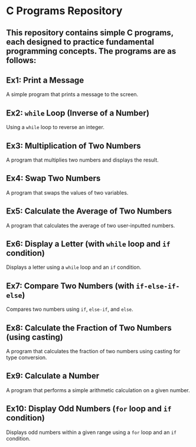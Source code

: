 # C Programs Repository
This repository contains simple C programs, each designed to practice fundamental programming concepts. The programs are as follows:
------------------------------------------------------------------------------------------------------------------------------------
## Ex1: Print a Message
A simple program that prints a message to the screen.

## Ex2: `while` Loop (Inverse of a Number)
Using a `while` loop to reverse an integer.

## Ex3: Multiplication of Two Numbers
A program that multiplies two numbers and displays the result.

## Ex4: Swap Two Numbers
A program that swaps the values of two variables.

## Ex5: Calculate the Average of Two Numbers
A program that calculates the average of two user-inputted numbers.

## Ex6: Display a Letter (with `while` loop and `if` condition)
Displays a letter using a `while` loop and an `if` condition.

## Ex7: Compare Two Numbers (with `if-else-if-else`)
Compares two numbers using `if`, `else-if`, and `else`.

## Ex8: Calculate the Fraction of Two Numbers (using casting)
A program that calculates the fraction of two numbers using casting for type conversion.

## Ex9: Calculate a Number
A program that performs a simple arithmetic calculation on a given number.

## Ex10: Display Odd Numbers (`for` loop and `if` condition)
Displays odd numbers within a given range using a `for` loop and an `if` condition.